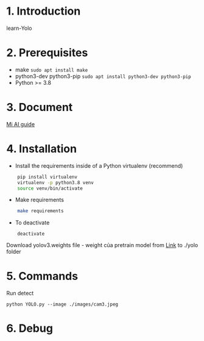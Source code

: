 # 1. Introduction
learn-Yolo

# 2. Prerequisites
- make ```sudo apt install make```
- python3-dev python3-pip ```sudo apt install python3-dev python3-pip```
- Python >= 3.8

# 3. Document
[Mi AI guide](https://www.miai.vn/2019/08/05/yolo-series-1-su-dung-yolo-de-nhan-dang-doi-tuong-trong-anh)

# 4. Installation
- Install the requirements inside of a Python virtualenv (recommend)
```BASH
    pip install virtualenv
    virtualenv -p python3.8 venv
    source venv/bin/activate
```

- Make requirements
```BASH
    make requirements
```

- To deactivate
```
    deactivate
```

Download yolov3.weights file - weight của pretrain model from [Link](https://pjreddie.com/media/files/yolov3.weights)
to ./yolo folder

# 5. Commands
Run detect
```
python YOLO.py --image ./images/cam3.jpeg
```

# 6. Debug